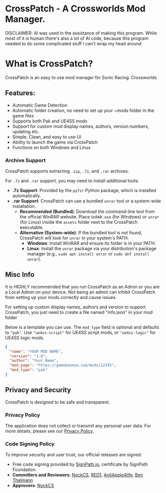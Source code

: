 # CrossPatch - A Crossworlds Mod Manager.

DISCLAIMER: AI was used in the assistance of making this program. 
While most of it is human there's also a lot of AI code, because this program needed to do some complicated stuff I can't wrap my head around


# What is CrossPatch?
CrossPatch is an easy to use mod manager for Sonic Racing: Crossworlds

## Features:
- Automatic Game Detection
- Automatic folder creation, no need to set up your ~mods folder in the game files
- Supports both Pak and UE4SS mods
- Support for custom mod display names, authors, version numbers, updating etc.
- Simple, Clean, and easy to use UI
- Ability to launch the game via CrossPatch
- Functions on both Windows and Linux

### Archive Support
CrossPatch supports extracting `.zip`, `.7z`, and `.rar` archives.

For `.7z` and `.rar` support, you may need to install additional tools:
- **.7z Support**: Provided by the `py7zr` Python package, which is installed automatically.
- **.rar Support**: CrossPatch can use a bundled `unrar` tool or a system-wide installation.
  - **Recommended (Bundled)**: Download the command-line tool from the official WinRAR website. Place `UnRAR.exe` (for Windows) or `unrar` (for Linux) inside the `assets` folder next to the CrossPatch executable.
  - **Alternative (System-wide)**: If the bundled tool is not found, CrossPatch will look for `unrar` in your system's PATH.
    - **Windows**: Install WinRAR and ensure its folder is in your PATH.
    - **Linux**: Install the `unrar` package via your distribution's package manager (e.g., `sudo apt install unrar` or `sudo dnf install unrar`).

## Misc Info

It is HIGHLY recommended that you run CrossPatch as an Admin or you are a Local Admin on your device. Not being an admin can inhibit CrossPatch from setting up your mods correctly and cause issues.

For setting up custom display names, authors and version to support CrossPatch, you just need to create a file named "info.json" in your mod folder

Below is a template you can use. The `mod_type` field is optional and defaults to `"pak"`. Use `"ue4ss-script"` for UE4SS script mods, or `"ue4ss-logic"` for UE4SS logic mods.

```json
{
  "name": "YOUR MOD NAME",
  "version": "1.0",
  "author": "Your Name",
  "mod_page": "https://gamebanana.com/mods/12345",
  "mod_type": "pak" 
}
```

## Privacy and Security

CrossPatch is designed to be safe and transparent.

### Privacy Policy

The application does not collect or transmit any personal user data. For more details, please see our [Privacy Policy](docs/PRIVACY.md).

### Code Signing Policy

To improve security and user trust, our official releases are signed.

*   Free code signing provided by [SignPath.io](https://signpath.io), certificate by SignPath Foundation.
*   **Committers and Reviewers**: [NockCS](https://github.com/NickPlayzGITHUB), [RED1](https://github.com/RED1-dev), [AntiApple4life](https://github.com/Anti-Apple4life), [Ben Thalmann](https://github.com/benthal)
*   **Approvers**: [NockCS](https://github.com/NickPlayzGITHUB)
```
